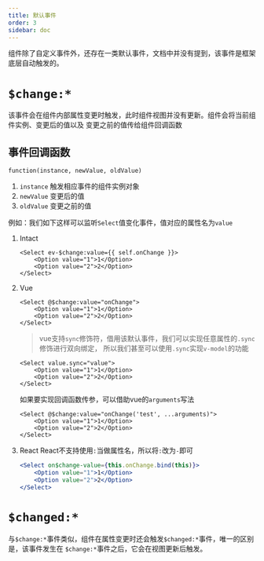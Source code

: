 ```yaml
---
title: 默认事件
order: 3 
sidebar: doc
---
```


组件除了自定义事件外，还存在一类默认事件，文档中并没有提到，该事件是框架底层自动触发的。

# `$change:*`

该事件会在组件内部属性变更时触发，此时组件视图并没有更新。组件会将当前组件实例、变更后的值以及
变更之前的值传给组件回调函数

## 事件回调函数

`function(instance, newValue, oldValue)`

1. `instance` 触发相应事件的组件实例对象
2. `newValue` 变更后的值
3. `oldValue` 变更之前的值

例如：我们如下这样可以监听`Select`值变化事件，值对应的属性名为`value`

1. Intact

    ```vdt
    <Select ev-$change:value={{ self.onChange }}>
        <Option value="1">1</Option>
        <Option value="2">2</Option>
    </Select>
    ```

2. Vue

    ```vue
    <Select @$change:value="onChange">
        <Option value="1">1</Option>
        <Option value="2">2</Option>
    </Select>
    ```
    > vue支持`sync`修饰符，借用该默认事件，我们可以实现任意属性的`.sync`修饰进行双向绑定，
    > 所以我们甚至可以使用`.sync`实现`v-model`的功能
    ```vue
    <Select value.sync="value">
        <Option value="1">1</Option>
        <Option value="2">2</Option>
    </Select>
    ```
    
    如果要实现回调函数传参，可以借助vue的`arguments`写法

    ```vue
    <Select @$change:value="onChange('test', ...arguments)">
        <Option value="1">1</Option>
        <Option value="2">2</Option>
    </Select>
    ```

3. React
    React不支持使用`:`当做属性名，所以将`:`改为`-`即可

    ```jsx
    <Select on$change-value={this.onChange.bind(this)}>
        <Option value="1">1</Option>
        <Option value="2">2</Option>
    </Select>
    ```

# `$changed:*`

与`$change:*`事件类似，组件在属性变更时还会触发`$changed:*`事件，唯一的区别是，该事件发生在
`$change:*`事件之后，它会在视图更新后触发。
